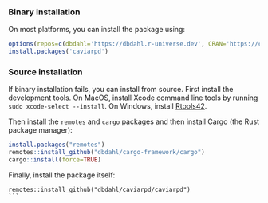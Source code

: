 ### Binary installation

On most platforms, you can install the package using:

```r
options(repos=c(dbdahl='https://dbdahl.r-universe.dev', CRAN='https://cloud.r-project.org'))
install.packages('caviarpd')
````

### Source installation

If binary installation fails, you can install from source. First install the development tools.
On MacOS, install Xcode command line tools by running `sudo xcode-select --install`.
On Windows, install [Rtools42](https://cran.r-project.org/bin/windows/Rtools/rtools42/rtools.html). 

Then install the `remotes` and `cargo` packages and then install Cargo (the Rust package manager):

```r
install.packages("remotes")
remotes::install_github("dbdahl/cargo-framework/cargo")
cargo::install(force=TRUE)
```

Finally, install the package itself:

````
remotes::install_github("dbdahl/caviarpd/caviarpd")
```

